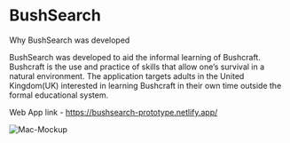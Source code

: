# BushSearch
Why BushSearch was developed

BushSearch was developed to aid the informal learning of Bushcraft. Bushcraft is the use and practice of skills that allow one’s survival in a natural environment. The application targets adults in the United Kingdom(UK) interested in learning Bushcraft in their own time outside the formal educational system.

Web App link - https://bushsearch-prototype.netlify.app/ 

![Mac-Mockup](https://user-images.githubusercontent.com/83946606/210545152-7b83df06-528b-4266-bd75-7f375f4bf6bc.jpg)
